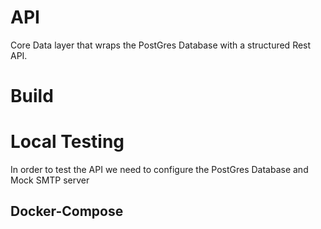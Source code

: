 # API

Core Data layer that wraps the PostGres Database with a structured Rest API.

# Build

# Local Testing
In order to test the API we need to configure the PostGres Database and Mock SMTP server

## Docker-Compose

